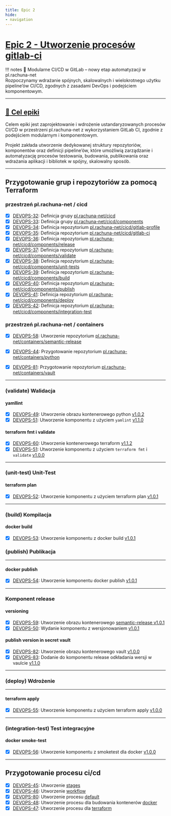 ```yaml
---
title: Epic 2
hide:
- navigation
---
```

# [Epic 2 - Utworzenie procesów gitlab-ci](https://gitlab.com/groups/pl.rachuna-net/-/milestones/2#tab-issues)

!!! notes
    🔁 Modularne CI/CD w GitLab – nowy etap automatyzacji w pl.rachuna-net  
    Rozpoczynamy wdrażanie spójnych, skalowalnych i wielokrotnego użytku pipeline’ów CI/CD, zgodnych z zasadami DevOps i podejściem komponentowym.

---
## [🎯 Cel epiki](https://rachunamaciej-1749966293420.atlassian.net/browse/DEVOPS-31)

Celem epiki jest zaprojektowanie i wdrożenie ustandaryzowanych procesów CI/CD w przestrzeni pl.rachuna-net z wykorzystaniem GitLab CI, zgodnie z podejściem modularnym i komponentowym.

Projekt zakłada utworzenie dedykowanej struktury repozytoriów, komponentów oraz definicji pipeline’ów, które umożliwią zarządzanie i automatyzację procesów testowania, budowania, publikowania oraz wdrażania aplikacji i bibliotek w spójny, skalowalny sposób.

---
## Przygotowanie grup i repozytoriów za pomocą Terraform

### przestrzeń **pl.rachuna-net / cicd**

* [x] [DEVOPS-32](https://rachunamaciej-1749966293420.atlassian.net/browse/DEVOPS-32): Definicja grupy [pl.rachuna-net/cicd](https://gitlab.com/pl.rachuna-net/infrastructure/terraform/iac-gitlab/-/blob/main/pl.rachuna-net/_cicd.tf?ref_type=heads)
* [x] [DEVOPS-33](https://rachunamaciej-1749966293420.atlassian.net/browse/DEVOPS-33): Definicja grupy [pl.rachuna-net/cicd/components](https://gitlab.com/pl.rachuna-net/infrastructure/terraform/iac-gitlab/-/blob/main/pl.rachuna-net/cicd/_components.tf?ref_type=heads)
* [x] [DEVOPS-34](https://rachunamaciej-1749966293420.atlassian.net/browse/DEVOPS-34): Definicja repozytorium [pl.rachuna-net/cicd/gitlab-profile](https://gitlab.com/pl.rachuna-net/infrastructure/terraform/iac-gitlab/-/blob/main/pl.rachuna-net/cicd/gitlab-profile.tf?ref_type=heads)
* [x] [DEVOPS-35](https://rachunamaciej-1749966293420.atlassian.net/browse/DEVOPS-35): Definicja repozytorium [pl.rachuna-net/cicd/gitlab-ci](https://gitlab.com/pl.rachuna-net/infrastructure/terraform/iac-gitlab/-/blob/main/pl.rachuna-net/cicd/gitlab-ci.tf?ref_type=heads)
* [x] [DEVOPS-36](https://rachunamaciej-1749966293420.atlassian.net/browse/DEVOPS-36): Definicja repozytorium [pl.rachuna-net/cicd/components/release](https://gitlab.com/pl.rachuna-net/infrastructure/terraform/iac-gitlab/-/blob/main/pl.rachuna-net/cicd/components/release.tf?ref_type=heads)
* [x] [DEVOPS-37](https://rachunamaciej-1749966293420.atlassian.net/browse/DEVOPS-37): Definicja repozytorium [pl.rachuna-net/cicd/components/validate](https://gitlab.com/pl.rachuna-net/infrastructure/terraform/iac-gitlab/-/blob/main/pl.rachuna-net/cicd/components/validate.tf?ref_type=heads)
* [x] [DEVOPS-38](https://rachunamaciej-1749966293420.atlassian.net/browse/DEVOPS-38): Definicja repozytorium [pl.rachuna-net/cicd/components/unit-tests](https://gitlab.com/pl.rachuna-net/infrastructure/terraform/iac-gitlab/-/blob/main/pl.rachuna-net/cicd/components/unit-tests.tf?ref_type=heads)
* [x] [DEVOPS-39](https://rachunamaciej-1749966293420.atlassian.net/browse/DEVOPS-39):  Definicja repozytorium [pl.rachuna-net/cicd/components/build](https://gitlab.com/pl.rachuna-net/infrastructure/terraform/iac-gitlab/-/blob/main/pl.rachuna-net/cicd/components/build.tf?ref_type=heads)
* [x] [DEVOPS-40](https://rachunamaciej-1749966293420.atlassian.net/browse/DEVOPS-40): Definicja repozytorium [pl.rachuna-net/cicd/components/publish](https://gitlab.com/pl.rachuna-net/infrastructure/terraform/iac-gitlab/-/blob/main/pl.rachuna-net/cicd/components/publish.tf?ref_type=heads)
* [x] [DEVOPS-41](https://rachunamaciej-1749966293420.atlassian.net/browse/DEVOPS-41): Definicja repozytorium [pl.rachuna-net/cicd/components/deploy](https://gitlab.com/pl.rachuna-net/infrastructure/terraform/iac-gitlab/-/blob/main/pl.rachuna-net/cicd/components/deploy.tf?ref_type=heads)
* [x] [DEVOPS-42](https://rachunamaciej-1749966293420.atlassian.net/browse/DEVOPS-42):  Definicja repozytorium [pl.rachuna-net/cicd/components/integration-test](https://gitlab.com/pl.rachuna-net/infrastructure/terraform/iac-gitlab/-/blob/main/pl.rachuna-net/cicd/components//integration-test.tf?ref_type=heads)

### przestrzeń **pl.rachuna-net / containers**
* [x] [DEVOPS-58](https://rachunamaciej-1749966293420.atlassian.net/browse/DEVOPS-58): Utworzenie repozytorium [pl.rachuna-net/containers/semantic-release](https://gitlab.com/pl.rachuna-net/infrastructure/terraform/iac-gitlab/-/blob/main/pl.rachuna-net/containers/semantic-release.tf?ref_type=heads)
* [x] [DEVOPS-44](https://rachunamaciej-1749966293420.atlassian.net/browse/DEVOPS-44): Przygotowanie repozytorium [pl.rachuna-net/containers/python](https://gitlab.com/pl.rachuna-net/infrastructure/terraform/iac-gitlab/-/blob/main/pl.rachuna-net/containers/python.tf?ref_type=heads)
* [x] [DEVOPS-81](https://rachunamaciej-1749966293420.atlassian.net/browse/DEVOPS-81): Przygotowanie repozytorium [pl.rachuna-net/containers/vault](https://gitlab.com/pl.rachuna-net/infrastructure/terraform/iac-gitlab/-/blob/main/pl.rachuna-net/containers/vault.tf?ref_type=heads)


---
### (validate) Walidacja

#### yamllint 
* [x] [DEVOPS-49](https://rachunamaciej-1749966293420.atlassian.net/browse/DEVOPS-49): Utworzenie obrazu kontenerowego python [v1.0.2](https://gitlab.com/pl.rachuna-net/containers/python/-/blob/main/Dockerfile?ref_type=heads)
* [x] [DEVOPS-51](https://rachunamaciej-1749966293420.atlassian.net/browse/DEVOPS-51): Utworzenie komponentu z użyciem `yamlint` [v1.1.0](https://gitlab.com/pl.rachuna-net/cicd/components/validate/-/releases/v1.1.0)

#### terraform fmt i validate
* [x] [DEVOPS-60](https://rachunamaciej-1749966293420.atlassian.net/browse/DEVOPS-60): Utworzenie kontenerowego terraform [v1.1.2](https://gitlab.com/pl.rachuna-net/containers/terraform/-/releases/v1.1.2)
* [x] [DEVOPS-51](https://rachunamaciej-1749966293420.atlassian.net/browse/DEVOPS-51): Utworzenie komponentu z użyciem `terraform fmt` i `validate` [v1.0.0](https://gitlab.com/pl.rachuna-net/cicd/components/validate/-/releases/v1.0.1)

---
### (unit-test) Unit-Test

#### terraform plan
* [x] [DEVOPS-52](https://rachunamaciej-1749966293420.atlassian.net/browse/DEVOPS-52): Utworzenie komponentu z użyciem terraform plan [v1.0.1](https://gitlab.com/pl.rachuna-net/cicd/components/unit-test/-/releases/v1.0.1)

---
### (build) Kompilacja

#### docker build
* [x] [DEVOPS-53](https://rachunamaciej-1749966293420.atlassian.net/browse/DEVOPS-53): Utworzenie komponentu z docker build [v1.0.1](https://gitlab.com/pl.rachuna-net/cicd/components/build/-/releases/v1.0.1)

### (publish) Publikacja
---
#### docker publish
* [x] [DEVOPS-54](https://rachunamaciej-1749966293420.atlassian.net/browse/DEVOPS-54): Utworzenie komponentu docker publish [v1.0.1](https://gitlab.com/pl.rachuna-net/cicd/components/publish/-/releases/v1.0.1)


---
### Komponent release

#### versioning
* [x] [DEVOPS-59](https://rachunamaciej-1749966293420.atlassian.net/browse/DEVOPS-59): Utworzenie obrazu kontenerowego [semantic-release v1.0.1](https://gitlab.com/pl.rachuna-net/containers/semantic-release/-/releases/v1.0.1)
* [x] [DEVOPS-50](https://rachunamaciej-1749966293420.atlassian.net/browse/DEVOPS-50): Wydanie komponentu z wersjonowaniem [v1.0.1](https://gitlab.com/pl.rachuna-net/cicd/components/versioning/-/releases/v1.0.1)

#### publish version in secret vault
* [x] [DEVOPS-82](https://rachunamaciej-1749966293420.atlassian.net/browse/DEVOPS-82): Utworzenie obrazu kontenerowego vault [v1.0.0](https://gitlab.com/pl.rachuna-net/containers/vault/-/releases/v1.0.0)
* [x] [DEVOPS-83](https://rachunamaciej-1749966293420.atlassian.net/browse/DEVOPS-83): Dodanie do komponentu release odkładania wersji w vaulcie [v1.1.0](https://gitlab.com/pl.rachuna-net/cicd/components/release/-/releases/v1.1.0)

---
### (deploy) Wdrożenie
---
#### terraform apply
* [x] [DEVOPS-55](https://rachunamaciej-1749966293420.atlassian.net/browse/DEVOPS-55): Utworzenie komponentu z użyciem terraform apply [v1.0.0](https://gitlab.com/pl.rachuna-net/cicd/components/deploy/-/releases/v1.0.0)

---
### (integration-test) Test integracyjne

#### docker smoke-test
* [x] [DEVOPS-56](https://rachunamaciej-1749966293420.atlassian.net/browse/DEVOPS-56): Utworzenie komponentu z smoketest dla docker [v1.0.0](https://gitlab.com/pl.rachuna-net/cicd/components/integration-test/-/releases/v1.0.0)

---
## Przygotowanie procesu ci/cd

* [x] [DEVOPS-45](https://rachunamaciej-1749966293420.atlassian.net/browse/DEVOPS-45): Utworzenie [stages](https://gitlab.com/pl.rachuna-net/cicd/gitlab-ci/-/blob/main/_configs/_stages.yml?ref_type=heads)
* [x] [DEVOPS-46](https://rachunamaciej-1749966293420.atlassian.net/browse/DEVOPS-46): Utworzenie [workflow](https://gitlab.com/pl.rachuna-net/cicd/gitlab-ci/-/blob/main/_configs/_workflow.yml?ref_type=heads)
* [x] [DEVOPS-80](https://rachunamaciej-1749966293420.atlassian.net/browse/DEVOPS-80): Utworzenie procesu [default](https://gitlab.com/pl.rachuna-net/cicd/gitlab-ci/-/blob/main/.gitlab-ci.yml?ref_type=heads)
* [x] [DEVOPS-48](https://rachunamaciej-1749966293420.atlassian.net/browse/DEVOPS-48): Utworzenie procesu dla budowania kontenerów [docker](https://gitlab.com/pl.rachuna-net/cicd/gitlab-ci/-/blob/main/containers/docker.yml?ref_type=heads)
* [x] [DEVOPS-47](https://rachunamaciej-1749966293420.atlassian.net/browse/DEVOPS-47): Utworzenie procesu dla [terraform](https://gitlab.com/pl.rachuna-net/cicd/gitlab-ci/-/blob/main/infrastructure/terraform.yml?ref_type=heads)

